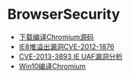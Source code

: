 # BrowserSecurity

- [下载编译Chromium源码](下载编译Chromium源码/下载编译Chromium源码.md)
- [IE8堆溢出漏洞CVE-2012-1876](IE8堆溢出漏洞CVE-2012-1876/IE8堆溢出漏洞CVE-2012-1876.md)
- [CVE-2013-3893 IE UAF漏洞分析](CVE-2013-3893_IE_UAF漏洞分析/CVE-2013-3893_IE_UAF漏洞分析.md)
- [Win10编译Chromium](Win10编译Chromium/Win10编译Chromium.md)